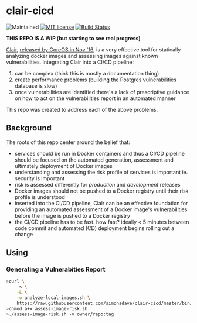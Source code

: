 # clair-cicd
![Maintained](https://img.shields.io/maintenance/yes/2016.svg)
[![MIT license](http://img.shields.io/badge/license-MIT-brightgreen.svg)](http://opensource.org/licenses/MIT)
[![Build Status](https://travis-ci.org/simonsdave/clair-cicd.svg?branch=master)](https://travis-ci.org/simonsdave/clair-cicd)

**THIS REPO IS A WIP (but starting to see real progress)**

[Clair](https://github.com/coreos/clair),
[released by CoreOS in Nov '16](https://coreos.com/blog/vulnerability-analysis-for-containers/),
is a very effective tool for statically analyzing docker images
and assessing images against known vulnerabilities.
Integrating Clair into a CI/CD pipeline:

1. can be complex (think this is mostly a documentation thing)
1. create performance problems (building the Postgres vulnerabilities database is slow)
1. once vulnerabilities are identified there's a lack of prescriptive
guidance on how to act on the vulnerabilities report in an automated manner

This repo was created to address each of the above problems.

## Background

The roots of this repo center around the belief that:

* services should be run in Docker containers and thus a CI/CD
pipeline should be focused on the automated generation, assessment
and ultimately deployment of Docker images
* understanding and assessing the risk profile of services is important
ie. security is important
* risk is assessed differently for *production* and *development* releases
* Docker images should not be pushed to a Docker registry until
their risk profile is understood
* inserted into the CI/CD pipeline, Clair can be an effective
foundation for providing an automated assessment of a Docker image's
vulnerabilities before the image is pushed to a Docker registry
* the CI/CD pipeline has to be fast. how fast? ideally < 5 minutes
between code commit and automated (CD) deployment begins rolling
out a change

## Using

### Generating a Vulnerabities Report

```bash
>curl \
    -s \
    -L \
    -o analyze-local-images.sh \
    https://raw.githubusercontent.com/simonsdave/clair-cicd/master/bin/assess-image-risk.sh
>chmod a+x assess-image-risk.sh
>./assess-image-risk.sh -v owner/repo:tag
```
